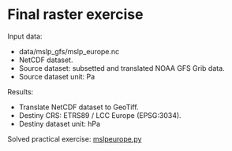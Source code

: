 # Final raster exercise

Input data:
- data/mslp_gfs/mslp_europe.nc
- NetCDF dataset.
- Source dataset: subsetted and translated NOAA GFS Grib data.
- Source dataset unit: Pa

Results:
- Translate NetCDF dataset to GeoTiff.
- Destiny CRS: ETRS89 / LCC Europe (EPSG:3034).
- Destiny dataset unit: hPa

Solved practical exercise:
[mslpeurope.py](mslpeurope.py)
